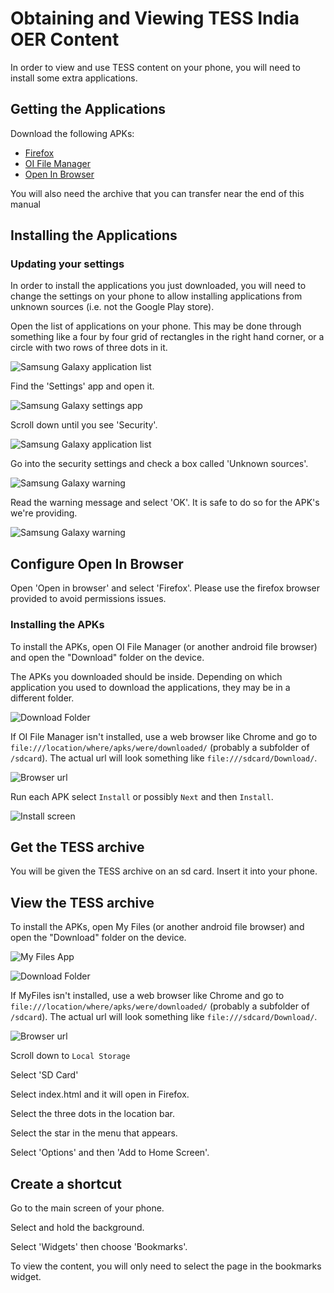 Obtaining and Viewing TESS India OER Content
============================================

In order to view and use TESS content on your phone, you will need to install some extra applications.

Getting the Applications
------------------------

Download the following APKs:

* [Firefox](firefox.apk)
* [OI File Manager](file_manager.apk)
* [Open In Browser](open_in_browser.apk)

You will also need the archive that you can transfer near the end of this manual

Installing the Applications
---------------------------

### Updating your settings ###

In order to install the applications you just downloaded, you will need to change the settings on your phone to allow installing applications from unknown sources (i.e. not the Google Play store).

Open the list of applications on your phone. This may be done through something like a four by four grid of rectangles in the right hand corner, or a circle with two rows of three dots in it.

![Samsung Galaxy application list](static/images/samsung_galaxy_application_list_tiny.png)

Find the 'Settings' app and open it.

![Samsung Galaxy settings app](static/images/samsung_galaxy_settings_app_tiny.png)

Scroll down until you see 'Security'.

![Samsung Galaxy application list](static/images/samsung_galaxy_security_tiny.png)

Go into the security settings and check a box called 'Unknown sources'.

![Samsung Galaxy warning](static/images/samsung_galaxy_unknown_sources_tiny.png)

Read the warning message and select 'OK'. It is safe to do so for the APK's we're providing.

![Samsung Galaxy warning](static/images/samsung_galaxy_warning.png)

Configure Open In Browser
-------------------------
Open 'Open in browser' and select 'Firefox'. Please use the firefox browser provided to avoid permissions issues.

### Installing the APKs ###

To install the APKs, open OI File Manager (or another android file browser) and open the "Download" folder on the device.

The APKs you downloaded should be inside. Depending on which application you used to download the applications, they may be in a different folder.

![Download Folder](static/images/download_folder_tiny.png)

If OI File Manager isn't installed, use a web browser like Chrome and go to `file:///location/where/apks/were/downloaded/` (probably a subfolder of `/sdcard`). The actual url will look something like `file:///sdcard/Download/`.

![Browser url](static/images/browser_url_tiny.png)

Run each APK select `Install` or possibly `Next` and then `Install`.

![Install screen](static/images/install.png)

Get the TESS archive
--------------------

You will be given the TESS archive on an sd card. Insert it into your phone.

View the TESS archive
---------------------

To install the APKs, open My Files (or another android file browser) and open the "Download" folder on the device.

![My Files App](static/images/my_files_tiny.png)

![Download Folder](static/images/download_folder_tiny.png)

If MyFiles isn't installed, use a web browser like Chrome and go to `file:///location/where/apks/were/downloaded/` (probably a subfolder of `/sdcard`). The actual url will look something like `file:///sdcard/Download/`.

![Browser url](static/images/browser_url_tiny.png)

Scroll down to  `Local Storage`

Select 'SD Card'

Select index.html and it will open in Firefox.

Select the three dots in the location bar.

Select the star in the menu that appears.

Select 'Options' and then 'Add to Home Screen'.

Create a shortcut
-----------------

Go to the main screen of your phone.

Select and hold the background.

Select 'Widgets' then choose 'Bookmarks'.

To view the content, you will only need to select the page in the bookmarks widget.

